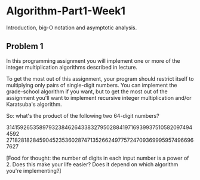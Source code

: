 # Algorithm-Part1-Week1
Introduction, big-O notation and asymptotic analysis.

## Problem 1
In this programming assignment you will implement one or more of the integer multiplication algorithms described in lecture.

To get the most out of this assignment, your program should restrict itself to multiplying only pairs of single-digit numbers. You can implement the grade-school algorithm if you want, but to get the most out of the assignment you'll want to implement recursive integer multiplication and/or Karatsuba's algorithm.

So: what's the product of the following two 64-digit numbers?

3141592653589793238462643383279502884197169399375105820974944592
2718281828459045235360287471352662497757247093699959574966967627

[Food for thought: the number of digits in each input number is a power of 2. Does this make your life easier? Does it depend on which algorithm you're implementing?]
